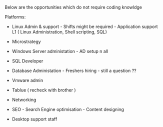 Below are the opportunities which do not require coding knowldge

Platforms:
- Linux Admin & support - Shifts might be required - Application support L1 ( Linux Administration, Shell scripting, SQL)
- Microstrategy
- Windows Server administation - AD setup n all
- SQL Developer 
- Database Administation - Freshers hiring - still a question ??
- Vmware admin 
- Tablue ( recheck with brother )

- Networking 

- SEO - Search Engine optimisation - Content designing

- Desktop support staff
